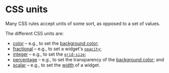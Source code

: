# CSS units

Many CSS rules accept units of some sort, as opposed to a set of values.

The different CSS units are:

 - [color](./color.md) – e.g., to set the [background color](../background.md);
 - [fractional](./fractional.md) – e.g., to set a widget's [`opacity`](../opacity.md);
 - [integer](./integer.md) – e.g., to set the [`grid-size`](../grid/grid_size.md);
 - [percentage](./percentage.md) – e.g., to set the transparency of the [background color](../background.md); and
 - [scalar](./scalar.md) – e.g., to set the [width](../width.md) of a widget.
